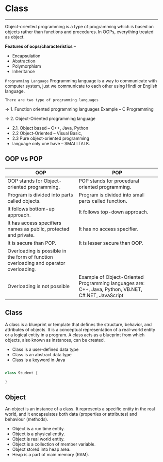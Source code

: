 # Class
<hr>

Object-oriented programming is a type of programming which is based on objects rather than functions and procedures. 
In OOPs, everything treated as object. 

**Features of oops/characteristics** –

- Encapsulation 
- Abstraction 
- Polymorphism 
- Inheritance

`Programming Language`
Programming language is a way to communicate with computer system, just we communicate to each other using Hindi or English language.

`There are two type of programming languages`

→ 1. Function oriented programming languages
Example – C Programming

→ 2. Object-Oriented programming language

- 2.1. Object based – C++, Java, Python
- 2.2 Object-Oriented – Visual Basic, 
- 2.3 Pure object-oriented programming 
- language only one have – SMALLTALK.


## OOP vs POP

| OOP | POP |
| ---------- | --- |
| OOP stands for Object-oriented programming. | POP stands for procedural oriented programming. |
| Program is divided into parts called objects. | Program is divided into small parts called function. |
| It follows bottom-up approach. | It follows top-down approach. |
| It has access specifiers names as public, protected and private. | It has no access specifier. |
| It is secure than POP. | It is lesser secure than OOP. |
| Overloading is possible in the form of function overloading and operator overloading.
| Overloading is not possible | Example of Object-Oriented Programming languages are: C++, Java, Python, VB.NET, C#.NET, JavaScript | Example of Procedure Oriented Programming languages are: C, FORTRAN, Pascal.|


## Class

A class is a blueprint or template that defines the structure, behavior, and attributes of objects. It is a conceptual representation of a real-world entity or a logical entity in a program. A class acts as a blueprint from which objects, also known as instances, can be created.

- Class is a user-defined data type
- Class is an abstract data type
- Class is a keyword in Java

```java

class Student {
  
}

```

## Object 


An object is an instance of a class. It represents a specific entity in the real world, and it encapsulates both data (properties or attributes) and behaviour (methods). 

- Object is a run time entity.
- Object is a physical entity.
- Object is real world entity.
- Object is a collection of member variable.
- Object stored into heap area.
- Heap is a part of main memory (RAM).


